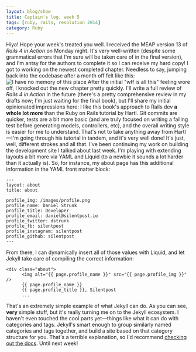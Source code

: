 ```yaml
---
layout: blog/show
title: Captain's log, week 5
tags: [ruby, rails, resolution 2014]
category: Ruby
---
```


Hiya! Hope your week's treated you well. I received the MEAP version 13 of *Rails 4 in Action* on Monday night. It's very well-written (despite some grammatical errors that I'm sure will be taken care of in the final version), and I'm antsy for the authors to complete it so I can receive my hard copy! I got to working on the newest completed chapter. Needless to say, jumping back into the codebase after a month off felt like this: ![I have no memory of this place](http://res.cloudinary.com/dstrunk/image/upload/v1414083569/Z9rfG_lpcm5c.gif) After the initial "wtf is all this" feeling wore off, I knocked out the new chapter pretty quickly. I'll write a full review of *Rails 4 in Action* in the future (there's a pretty comprehensive review in my drafts now; I'm just waiting for the final book), but I'll share my initial opinionated impressions here: I like this book's approach to Rails dev **a whole lot more** than the Ruby on Rails tutorial by Hartl. Git commits are quicker, tests are a bit more basic (and are truly focused on writing a failing test before generating models, controllers, etc), and the overall writing style is easier for me to understand. That's not to take anything away from Hartl—I'm going through his tutorial in tandem, and it's very well done! It's just, well, different strokes and all that. I've been continuing my work on building the development site I talked about last week. I'm playing with extending layouts a bit more via YAML and Liquid (to a newbie it sounds a lot harder than it actually is). So, for instance, my about page has this additional information in the YAML front matter block:

	---
	layout: about
	title: about

	profile_img: /images/profile.png
	profile_name: Daniel Strunk
	profile_title: Developer
	profile_email: daniel@silentpost.io
	profile_twitter: dstrunk
	profile_fb: silentpost
	profile_instagram: silentpost
	profile_github: silentpost
	---

 From there, I can dynamically insert all of those values with Liquid, and let Jekyll take care of compiling the correct information:

~~~
<div class="about">
	  <img alt="{{ page.profile_name }}" src="{{ page.profile_img }}" />
	  {{ page.profile_name }}
	  {{ page.profile_title }}, Silentpost
	  ...
~~~

That's an extremely simple example of what Jekyll can do. As you can see, **very** simple stuff, but it's really turning me on to the Jekyll ecosystem. I haven't even touched the cool parts yet—things like what it can do with categories and tags. Jekyll's smart enough to group similarly named categories and tags together, and build a site based on that category structure for you. That's a terrible explanation, so I'd recommend [checking out the docs](http://jekyllrb.com/docs/frontmatter/). Until next week!

